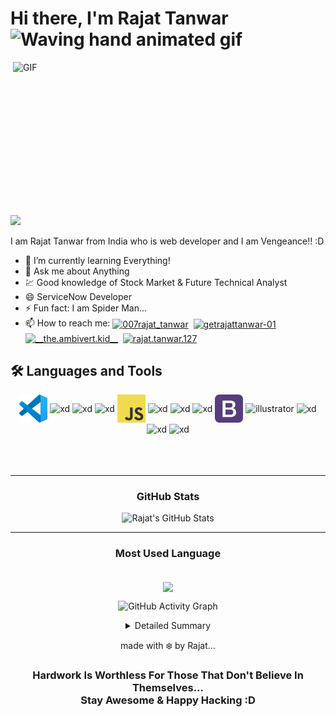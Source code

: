 <h1>Hi there, I'm Rajat Tanwar <img src="https://raw.githubusercontent.com/nixin72/nixin72/master/wave.gif" 
         alt="Waving hand animated gif"
         height="45"
         width="45" /></h1>

<img align="right" alt="GIF" src="https://www.aalpha.net/wp-content/uploads/2020/12/full-stack-development.gif" width="500" height="245" />
 
 ![](https://komarev.com/ghpvc/?username=your-github-GetRajatTanwar)

I am Rajat Tanwar from India who is web developer and I am Vengeance!! :D <br>
- 🌱 I’m currently learning Everything!
- 💬 Ask me about Anything
- 💹 Good knowledge of Stock Market & Future Technical Analyst
- 😄 ServiceNow Developer
- ⚡ Fun fact: I am Spider Man... 
- 📫 How to reach me: <a href="https://twitter.com/007rajat_tanwar" target="blank"><img align="center" src="https://img.icons8.com/cute-clipart/64/000000/twitter.png" alt="007rajat_tanwar" height="30" width="30" /></a>&nbsp;
<a href="https://www.linkedin.com/in/getrajattanwar-01/" target="blank"><img align="center" src="https://img.icons8.com/cute-clipart/64/000000/linkedin.png" alt="getrajattanwar-01" height="30" width="30" /></a>&nbsp;
<a href="https://instagram.com/__the.ambivert.kid__" target="blank"><img align="center" src="https://img.icons8.com/cute-clipart/64/000000/instagram-new.png" alt="__the.ambivert.kid__" height="30" width="30" /></a>&nbsp;
<a href="https://www.facebook.com/rajat.tanwar.127" target="blank"><img align="center" src="https://img.icons8.com/cute-clipart/64/000000/facebook-new.png" alt="rajat.tanwar.127" height="30" width="30" /></a>
 
<h2>🛠️ Languages and Tools </h2>

<div align="center">
 
<img align="center" alt="Visual Studio Code" width="45px" src="https://raw.githubusercontent.com/github/explore/80688e429a7d4ef2fca1e82350fe8e3517d3494d/topics/visual-studio-code/visual-studio-code.png" />
<img align="center" src="https://cdn.worldvectorlogo.com/logos/html-1.svg" alt="xd" width="45" height="45"/>  
<img align="center" src="https://cdn.worldvectorlogo.com/logos/css-3.svg" alt="xd" width="45" height="45"/>  
<img align="center" src="https://cdn.worldvectorlogo.com/logos/sass-1.svg" alt="xd" width="45" height="45"/>  
<img align="center" alt="JavaScript" width="45px" src="https://raw.githubusercontent.com/github/explore/80688e429a7d4ef2fca1e82350fe8e3517d3494d/topics/javascript/javascript.png" />
<img align="center" src="https://cdn.worldvectorlogo.com/logos/python-5.svg" alt="xd" width="45" height="45"/> 
<img align="center" src="https://cdn.worldvectorlogo.com/logos/git-icon.svg" alt="xd" width="45" height="45"/>
<img align="center" src="https://cdn.worldvectorlogo.com/logos/firebase-2.svg" alt="xd" width="45" height="45"/>
<img align="center" alt="bootstrap" width="45px" src="https://raw.githubusercontent.com/github/explore/80688e429a7d4ef2fca1e82350fe8e3517d3494d/topics/bootstrap/bootstrap.png" />
<img align="center" src="https://www.vectorlogo.zone/logos/adobe_illustrator/adobe_illustrator-icon.svg" alt="illustrator" width="45" height="45"/>
<img align="center" src="https://cdn.worldvectorlogo.com/logos/adobe-xd.svg" alt="xd" width="45" height="45"/> 
<img align="center" src="https://cdn.worldvectorlogo.com/logos/material-ui.svg" alt="xd" width="45" height="45"/> 
<img align="center" src="https://cdn.worldvectorlogo.com/logos/react-2.svg" alt="xd" width="45" height="45"/> 
 

 <br />
<br /> 
</div>


<br />
<br />
<hr/>

<div align="center">

 
 ### GitHub Stats

 <img  alt="Rajat's GitHub Stats" src="https://github-readme-stats.vercel.app/api/?username=GetRajatTanwar&theme=dark" />

</div>
<div align="center">
 <hr/>

<h3> Most Used Language</h3>
<div align="center">
<br> 
     <img align="center" src="https://github-readme-stats.vercel.app/api/top-langs/?username=GetRajatTanwar&theme=dark" /> 
</br>
 

![GitHub Activity Graph](https://raw.githubusercontent.com/ishikkkkaaaa/ishikkkkaaaa/output/github-contribution-grid-snake.svg)  

 <details>
<summary>Detailed Summary</summary>
<br>
  
![Metrics](https://metrics.lecoq.io/GetRajatTanwar?template=classic&languages=1&people=1&introduction=1&followup=1&activity=1&languages.limit=8&languages.threshold=0%25&languages.colors=github&languages.sections=most-used&languages.indepth=false&languages.analysis.timeout=15&languages.categories=markup%2C%20programming&languages.recent.categories=markup%2C%20programming&languages.recent.load=300&languages.recent.days=14&followup.sections=repositories&followup.indepth=false&people.limit=24&people.identicons=false&people.identicons.hide=false&people.size=28&people.types=followers%2C%20following&people.shuffle=false&activity.limit=5&activity.load=300&activity.days=14&activity.visibility=all&activity.timestamps=false&activity.filter=all&introduction.title=true&config.timezone=Asia%2FCalcutta)
    
</details>

 
made with ❄️ by Rajat...

 <h3 align=center>Hardwork Is Worthless For Those That Don't Believe In Themselves... <br>
 Stay Awesome & Happy Hacking :D</h3>

